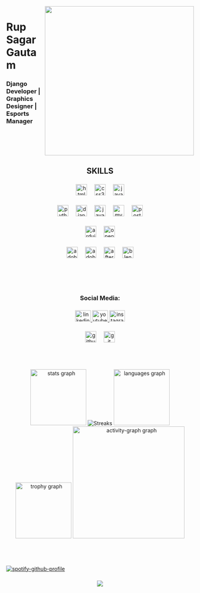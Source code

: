 <img align="right" height="400" src="https://www.rupsagargautam.com.np/assets/Photography/Picture%205.JPG"  />

###

<h1 align="left">Rup Sagar Gautam</h1>

###

<h3 align="left">Django Developer | Graphics Designer | Esports Manager</h3>

###

<br clear="both">

<h2 align="center"></h2>

###

<h2 align="center">SKILLS</h2>

###

<div align="center">
  <img src="https://img.shields.io/badge/HTML5-E34F26?logo=html5&logoColor=white&style=for-the-badge" height="30" alt="html5 logo"  />
  <img width="12" />
  <img src="https://img.shields.io/badge/CSS3-1572B6?logo=css3&logoColor=white&style=for-the-badge" height="30" alt="css3 logo"  />
  <img width="12" />
  <img src="https://img.shields.io/badge/JavaScript-F7DF1E?logo=javascript&logoColor=black&style=for-the-badge" height="30" alt="javascript logo"  />
</div>

###

<div align="center">
  <img src="https://img.shields.io/badge/Python-3776AB?logo=python&logoColor=white&style=for-the-badge" height="30" alt="python logo"  />
  <img width="12" />
  <img src="https://img.shields.io/badge/Django-092E20?logo=django&logoColor=white&style=for-the-badge" height="30" alt="django logo"  />
  <img width="12" />
  <img src="https://cdn.jsdelivr.net/gh/devicons/devicon/icons/java/java-original.svg" height="30" alt="java logo"  />
  <img width="12" />
  <img src="https://img.shields.io/badge/MySQL-4479A1?logo=mysql&logoColor=white&style=for-the-badge" height="30" alt="mysql logo"  />
  <img width="12" />
  <img src="https://img.shields.io/badge/PostgreSQL-4169E1?logo=postgresql&logoColor=white&style=for-the-badge" height="30" alt="postgresql logo"  />
</div>

###

<div align="center">
  <img src="https://img.shields.io/badge/Arduino-00979D?logo=arduino&logoColor=white&style=for-the-badge" height="30" alt="arduino logo"  />
  <img width="12" />
  <img src="https://img.shields.io/badge/OpenCV-5C3EE8?logo=opencv&logoColor=white&style=for-the-badge" height="30" alt="opencv logo"  />
</div>

###

<div align="center">
  <img src="https://skillicons.dev/icons?i=ps" height="30" alt="adobephotoshop logo"  />
  <img width="12" />
  <img src="https://skillicons.dev/icons?i=pr" height="30" alt="adobepremierepro logo"  />
  <img width="12" />
  <img src="https://cdn.jsdelivr.net/gh/devicons/devicon/icons/aftereffects/aftereffects-original.svg" height="30" alt="aftereffects logo"  />
  <img width="12" />
  <img src="https://img.shields.io/badge/Blender-F5792A?logo=blender&logoColor=black&style=for-the-badge" height="30" alt="blender logo"  />
</div>

###

<div align="center">
  <img height="2" src="https://media1.tenor.com/images/b3b66ace65470cba241193b62366dfee/tenor.gif"  />
</div>

###

<br clear="both">

<h2 align="center"></h2>

###

<h3 align="center">Social Media:</h3>

###

<div align="center">
  <a href="https://www.linkedin.com/in/rup-sagar-gautam/" target="_blank">
    <img src="https://raw.githubusercontent.com/maurodesouza/profile-readme-generator/master/src/assets/icons/social/linkedin/default.svg" width="42" height="30" alt="linkedin logo"  />
  </a>
  <a href="https://www.youtube.com/@NVAGamingOfficial" target="_blank">
    <img src="https://raw.githubusercontent.com/maurodesouza/profile-readme-generator/master/src/assets/icons/social/youtube/default.svg" width="42" height="30" alt="youtube logo"  />
  </a>
  <a href="https://www.instagram.com/iamrsgautam/" target="_blank">
    <img src="https://raw.githubusercontent.com/maurodesouza/profile-readme-generator/master/src/assets/icons/social/instagram/default.svg" width="42" height="30" alt="instagram logo"  />
  </a>
</div>

###

<div align="center">
  <img src="https://img.shields.io/badge/GitHub-181717?logo=github&logoColor=white&style=for-the-badge" height="30" alt="github logo"  />
  <img width="12" />
  <img src="https://cdn.simpleicons.org/git/F05032" height="30" alt="git logo"  />
</div>

###

<br clear="both">

<h2 align="center"></h2>

###

<div align="center">
  <img src="https://github-readme-stats.vercel.app/api?username=RupSagarGautam&hide_title=false&hide_rank=false&show_icons=true&include_all_commits=true&count_private=true&disable_animations=false&theme=dracula&locale=en&hide_border=false&order=1" height="150" alt="stats graph"  />
  <img src="https://camo.githubusercontent.com/0450acd85d1ddc7763a5ff301abed0ae04585c27c22516f7e6b025e1a5458a01/68747470733a2f2f73747265616b2d73746174732e64656d6f6c61622e636f6d3f757365723d527570536167617247617574616d266c6f63616c653d656e266d6f64653d7765656b6c79267468656d653d64726163756c6126686964655f626f726465723d66616c736526626f726465725f7261646975733d35266f726465723d33" alt="Streaks" />
  <img src="https://github-readme-stats.vercel.app/api/top-langs?username=RupSagarGautam&locale=en&hide_title=false&layout=compact&card_width=320&langs_count=10&theme=dracula&hide_border=true&order=2" height="150" alt="languages graph"  />
  <img src="https://github-profile-trophy.vercel.app?username=RupSagarGautam&theme=dracula&column=-1&row=1&margin-w=8&margin-h=8&no-bg=false&no-frame=false&order=4" height="150" alt="trophy graph"  />
  <img src="https://github-readme-activity-graph.vercel.app/graph?username=RupSagarGautam&radius=16&theme=react&area=true&order=5" height="300" alt="activity-graph graph"  />
</div>

###

<br clear="both">

<h2 align="center"></h2>

###

[![spotify-github-profile](https://spotify-github-profile.kittinanx.com/api/view?uid=31m6oztff2yr2ah3556n3wiin6mq&cover_image=true&theme=default&show_offline=true&background_color=121212&interchange=true&bar_color=53b14f&bar_color_cover=false)](https://spotify-github-profile.kittinanx.com/api/view?uid=31m6oztff2yr2ah3556n3wiin6mq&redirect=true)

###

<div align="center">
  <img src="https://visitor-badge.laobi.icu/badge?page_id=RupSagarGautam.RupSagarGautam&left_color=blueviolet&right_color=brown&left_text=Profile%20Visitors"  />
</div>

###

<br clear="both">

<h2 align="center"></h2>

###

###
